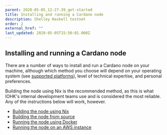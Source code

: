 ```yaml
---
parent: 2020-05-05_12-27-39_get-started
title: Installing and running a Cardano node
description: Shelley Haskell testnet
order: 2
external_href: ""
last_updated: 2020-05-05T15:50:01.000Z
---
```

## Installing and running a Cardano node

There are a number of ways to install and run a Cardano node on your machine, although which method you choose will depend on your operating system (see [supported platforms](https://staging-updated-testnets-cardano.netlify.app/en/shelley-haskell/about/supported-platforms/)), level of technical expertise, and personal preferences.

Building the node using Nix is the recommended method, as this is what IOHK's internal development teams use and is considered the most reliable. Any of the instructions below will work, however.

- [Building the node using Nix]()
- [Building the node from source]()
- [Running the node using Docker]()
- [Running the node on an AWS instance]()